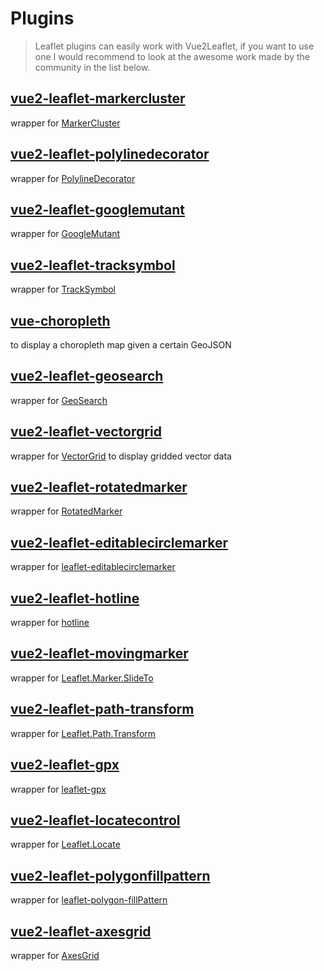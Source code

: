 # Plugins

> Leaflet plugins can easily work with Vue2Leaflet, if you want to use one I would recommend to look at the awesome work made by the community in the list below.


## [vue2-leaflet-markercluster](https://github.com/jperelli/vue2-leaflet-markercluster)

wrapper for [MarkerCluster](https://github.com/Leaflet/Leaflet.markercluster)

## [vue2-leaflet-polylinedecorator](https://github.com/jperelli/vue2-leaflet-polylinedecorator)

wrapper for [PolylineDecorator](https://github.com/bbecquet/Leaflet.PolylineDecorator)

## [vue2-leaflet-googlemutant](https://github.com/jperelli/vue2-leaflet-googlemutant)

wrapper for [GoogleMutant](https://gitlab.com/IvanSanchez/Leaflet.GridLayer.GoogleMutant)

## [vue2-leaflet-tracksymbol](https://github.com/ais-one/vue2-leaflet-tracksymbol)

wrapper for [TrackSymbol](https://github.com/lethexa/leaflet-tracksymbol)

## [vue-choropleth](https://github.com/voluntadpear/vue-choropleth)

to display a choropleth map given a certain GeoJSON

## [vue2-leaflet-geosearch](https://github.com/fega/vue2-leaflet-geosearch)

wrapper for [GeoSearch](https://github.com/smeijer/leaflet-geosearch)

## [vue2-leaflet-vectorgrid](https://github.com/tesselo/vue2-leaflet-vectorgrid)

wrapper for [VectorGrid](https://github.com/Leaflet/Leaflet.VectorGrid) to display gridded vector data

## [vue2-leaflet-rotatedmarker](https://github.com/imudin/vue2-leaflet-rotatedmarker)

wrapper for [RotatedMarker](https://github.com/bbecquet/Leaflet.RotatedMarker)

## [vue2-leaflet-editablecirclemarker](https://github.com/cualbondi/vue2-leaflet-editablecirclemarker)

wrapper for [leaflet-editablecirclemarker](https://github.com/cualbondi/leaflet-editablecirclemarker)

## [vue2-leaflet-hotline](https://github.com/ikmolbo/vue2-leaflet-hotline)

wrapper for [hotline](https://github.com/iosphere/Leaflet.hotline)

## [vue2-leaflet-movingmarker](https://github.com/LouisMazel/vue2-leaflet-movingmarker)

wrapper for [Leaflet.Marker.SlideTo](https://gitlab.com/IvanSanchez/Leaflet.Marker.SlideTo)

## [vue2-leaflet-path-transform](https://github.com/imudin/vue2-leaflet-path-transform)

wrapper for [Leaflet.Path.Transform](https://github.com/w8r/Leaflet.Path.Transform)

## [vue2-leaflet-gpx](https://github.com/tdcook/vue2-leaflet-gpx)

wrapper for [leaflet-gpx](https://github.com/mpetazzoni/leaflet-gpx)

## [vue2-leaflet-locatecontrol](https://github.com/vUdav/vue2-leaflet-locatecontrol)

wrapper for [Leaflet.Locate](https://github.com/domoritz/leaflet-locatecontrol)

## [vue2-leaflet-polygonfillpattern](https://github.com/guillaumejounel/vue2-leaflet-polygonfillpattern)

wrapper for [leaflet-polygon-fillPattern](https://github.com/lwsu/leaflet-polygon-fillPattern)

## [vue2-leaflet-axesgrid](https://github.com/mudin/vue2-leaflet-axesgrid)

wrapper for [AxesGrid](https://github.com/mudin/Leaflet.AxesGrid)